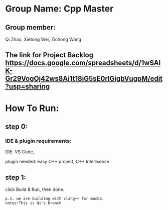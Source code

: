 # Group Name: Cpp Master


## Group member:
Qi	Zhao,
Xietong	Wei,
Zichong	Wang

## The link for Project Backlog https://docs.google.com/spreadsheets/d/1wSAlK-Gr29VogOj42ws8Ai1t18iG5sE0rlGigbVugpM/edit?usp=sharing

# How To Run:

## step 0:

### IDE & plugin requirements:
IDE: VS Code,

plugin needed: easy C++ project, C++ Intellisense

## step 1:

click Build & Run, 
then done. 

    p.s. we are building with clang++ for macOS.
    notes:This is Qi's branch 